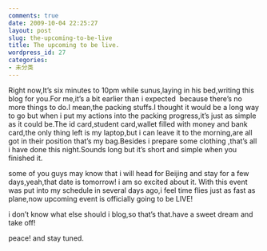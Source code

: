```yaml
---
comments: true
date: 2009-10-04 22:25:27
layout: post
slug: the-upcoming-to-be-live
title: The upcoming to be live.
wordpress_id: 27
categories:
- 未分类
---
```


Right now,It’s six minutes to 10pm while sunus,laying in his bed,writing this blog for you.For me,it’s a bit earlier than i expected  because there’s no more things to do.I mean,the packing stuffs.I thought it would be a long way to go but when i put my actions into the packing progress,it’s just as simple as it could be.The id card,student card,wallet filled with money and bank card,the only thing left is my laptop,but i can leave it to the morning,are all got in their position that’s my bag.Besides i prepare some clothing ,that’s all i have done this night.Sounds long but it’s short and simple when you finished it.

some of you guys may know that i will head for Beijing and stay for a few days,yeah,that date is tomorrow! i am so excited about it. With this event was put into my schedule in several days ago,i feel time flies just as fast as plane,now upcoming event is officially going to be LIVE!

i don’t know what else should i blog,so that’s that.have a sweet dream and take off!

peace! and stay tuned.

 
